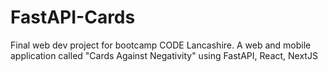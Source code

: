 # FastAPI-Cards

Final web dev project for bootcamp CODE Lancashire. 
A web and mobile application called "Cards Against Negativity" using FastAPI, React, NextJS
